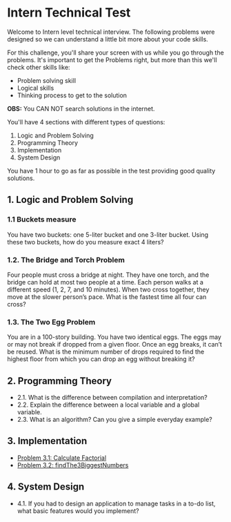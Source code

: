 # Intern Technical Test

Welcome to Intern level technical interview. The following problems were designed so we can understand a little bit more about your code skills.

For this challenge, you'll share your screen with us while you go through the problems. 
It's important to get the Problems right, but more than this we'll check other skills like:

- Problem solving skill
- Logical skills
- Thinking process to get to the solution

**OBS:** You CAN NOT search solutions in the internet.

You'll have 4 sections with different types of questions:
1. Logic and Problem Solving
2. Programming Theory
3. Implementation
4. System Design

You have 1 hour to go as far as possible in the test providing good quality solutions.

## 1. Logic and Problem Solving

### 1.1 Buckets measure
You have two buckets: one 5-liter bucket and one 3-liter bucket. Using these two buckets, how do you measure exact 4 liters? 

### 1.2. The Bridge and Torch Problem
Four people must cross a bridge at night. They have one torch, and the bridge can hold at most two people at a time. Each person walks at a different speed (1, 2, 7, and 10 minutes). When two cross together, they move at the slower person’s pace.
What is the fastest time all four can cross?

### 1.3. The Two Egg Problem
You are in a 100-story building. You have two identical eggs. The eggs may or may not break if dropped from a given floor. Once an egg breaks, it can’t be reused.
What is the minimum number of drops required to find the highest floor from which you can drop an egg without breaking it?

## 2. Programming Theory

- 2.1. What is the difference between compilation and interpretation?
- 2.2. Explain the difference between a local variable and a global variable.
- 2.3. What is an algorithm? Can you give a simple everyday example?

## 3. Implementation

- [Problem 3.1: Calculate Factorial](../../Problems/Implementation/I_5_calculateFactorial/README.md)
- [Problem 3.2: findThe3BiggestNumbers](../../Problems/Implementation/I_6_findThe3BiggestNumbers/README.md)

## 4. System Design

- 4.1. If you had to design an application to manage tasks in a to-do list, what basic features would you implement?